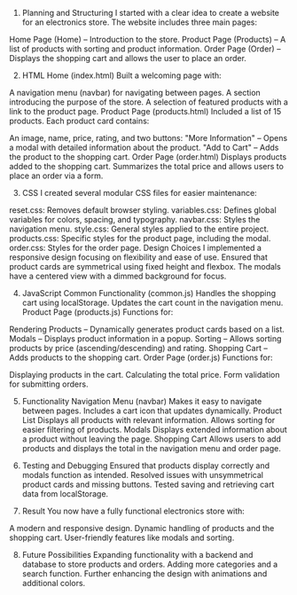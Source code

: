 1. Planning and Structuring
I started with a clear idea to create a website for an electronics store.
The website includes three main pages:

Home Page (Home) – Introduction to the store.
Product Page (Products) – A list of products with sorting and product information.
Order Page (Order) – Displays the shopping cart and allows the user to place an order.

2. HTML
Home (index.html)
Built a welcoming page with:

A navigation menu (navbar) for navigating between pages.
A section introducing the purpose of the store.
A selection of featured products with a link to the product page.
Product Page (products.html)
Included a list of 15 products.
Each product card contains:

An image, name, price, rating, and two buttons:
"More Information" – Opens a modal with detailed information about the product.
"Add to Cart" – Adds the product to the shopping cart.
Order Page (order.html)
Displays products added to the shopping cart.
Summarizes the total price and allows users to place an order via a form.

3. CSS
I created several modular CSS files for easier maintenance:

reset.css: Removes default browser styling.
variables.css: Defines global variables for colors, spacing, and typography.
navbar.css: Styles the navigation menu.
style.css: General styles applied to the entire project.
products.css: Specific styles for the product page, including the modal.
order.css: Styles for the order page.
Design Choices
I implemented a responsive design focusing on flexibility and ease of use.
Ensured that product cards are symmetrical using fixed height and flexbox.
The modals have a centered view with a dimmed background for focus.

4. JavaScript
Common Functionality (common.js)
Handles the shopping cart using localStorage.
Updates the cart count in the navigation menu.
Product Page (products.js)
Functions for:

Rendering Products – Dynamically generates product cards based on a list.
Modals – Displays product information in a popup.
Sorting – Allows sorting products by price (ascending/descending) and rating.
Shopping Cart – Adds products to the shopping cart.
Order Page (order.js)
Functions for:

Displaying products in the cart.
Calculating the total price.
Form validation for submitting orders.

5. Functionality
Navigation Menu (navbar)
Makes it easy to navigate between pages.
Includes a cart icon that updates dynamically.
Product List
Displays all products with relevant information.
Allows sorting for easier filtering of products.
Modals
Displays extended information about a product without leaving the page.
Shopping Cart
Allows users to add products and displays the total in the navigation menu and order page.

6. Testing and Debugging
Ensured that products display correctly and modals function as intended.
Resolved issues with unsymmetrical product cards and missing buttons.
Tested saving and retrieving cart data from localStorage.

7. Result
You now have a fully functional electronics store with:

A modern and responsive design.
Dynamic handling of products and the shopping cart.
User-friendly features like modals and sorting.

8. Future Possibilities
Expanding functionality with a backend and database to store products and orders.
Adding more categories and a search function.
Further enhancing the design with animations and additional colors.